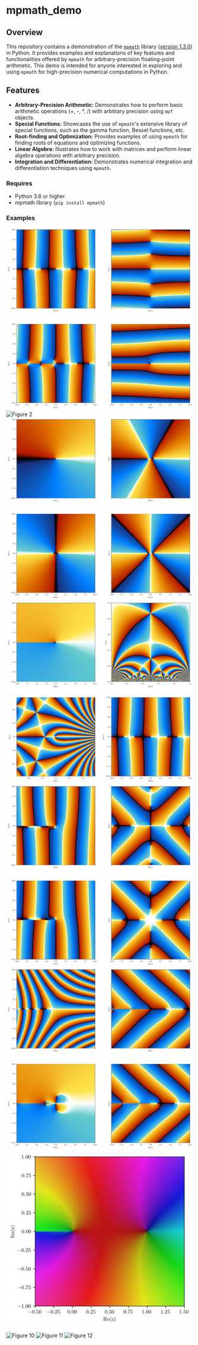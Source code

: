 # mpmath_demo

## Overview

This repository contains a demonstration of the [`mpmath`](https://mpmath.org/) library ([version 1.3.0](https://mpmath.org/doc/current/index.html)) in Python. It provides examples and explanations of key features and functionalities offered by `mpmath` for arbitrary-precision floating-point arithmetic. This demo is intended for anyone interested in exploring and using `mpmath` for high-precision numerical computations in Python.

## Features

* **Arbitrary-Precision Arithmetic:** Demonstrates how to perform basic arithmetic operations (+, -, *, /) with arbitrary precision using `mpf` objects.
* **Special Functions:** Showcases the use of `mpmath`'s extensive library of special functions, such as the gamma function, Bessel functions, etc.
* **Root-finding and Optimization:** Provides examples of using `mpmath` for finding roots of equations and optimizing functions.
* **Linear Algebra:** Illustrates how to work with matrices and perform linear algebra operations with arbitrary precision.
* **Integration and Differentiation:** Demonstrates numerical integration and differentiation techniques using `mpmath`.

### Requires

* Python 3.6 or higher
* mpmath library (`pip install mpmath`)

### Examples

![Figure  1](https://github.com/P-Harvey/mpmapth_demo/blob/main/Figures/Figure01_bessel.png?raw=true)
![Figure  2](https://github.com/P-Harvey/mpmapth_demo/blob/main/Figures/Figure02_zeta.png?raw=true)
![Figure  3](https://github.com/P-Harvey/mpmapth_demo/blob/main/Figures/Figure03_cp.png?raw=true)
![Figure  4](https://github.com/P-Harvey/mpmapth_demo/blob/main/Figures/Figure04_cp.png?raw=true)
![Figure  5](https://github.com/P-Harvey/mpmapth_demo/blob/main/Figures/Figure05_cp.png?raw=true)
![Figure  6](https://github.com/P-Harvey/mpmapth_demo/blob/main/Figures/Figure06_cp.png?raw=true)
![Figure  7](https://github.com/P-Harvey/mpmapth_demo/blob/main/Figures/Figure07_log.png?raw=true)
<!-- ![Figure  8](https://github.com/P-Harvey/mpmapth_demo/blob/main/Figures/Figure08_.png?raw=true) -->
<!-- ![Figure  9](https://github.com/P-Harvey/mpmapth_demo/blob/main/Figures/Figure09_.png?raw=true) -->
![Figure 10](https://github.com/P-Harvey/mpmapth_demo/blob/main/Figures/Figure10.png?raw=true)
![Figure 11](https://github.com/P-Harvey/mpmapth_demo/blob/main/Figures/Figure11_Log_Map.png?raw=true)
![Figure 12](https://github.com/P-Harvey/mpmapth_demo/blob/main/Figures/Figure12_Abs_Map.png?raw=true)
